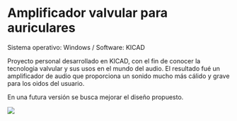 # Amplificador valvular para auriculares

Sistema operativo: Windows / Software: KICAD

Proyecto personal desarrollado en KICAD, con el fin de conocer la tecnologia valvular y sus usos en el mundo del audio.
El resultado fué un amplificador de audio que proporciona un sonido mucho más cálido y grave para los oidos del usuario.

En una futura versión se busca mejorar el diseño propuesto.

<img src = "/Valvular_Amplifier/Amplificador Valvular 1.0/IMG_20180318_132752864.jpg" >

